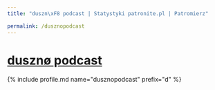 ```yaml
---
title: "duszn\xF8 podcast | Statystyki patronite.pl | Patromierz"

permalink: /dusznopodcast
---
```


# [dusznø podcast](https://patronite.pl/dusznopodcast)

{% include profile.md name="dusznopodcast" prefix="d" %}
